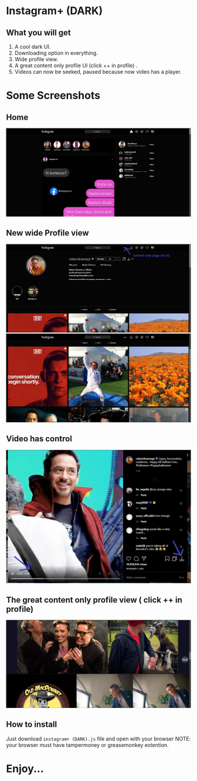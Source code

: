 # Instagram+ (DARK)
## What you will get
1. A cool dark UI.
2. Downloading option in everything.
3. Wide profile view.
4. A great content only profile UI (click ++ in profile) .
5. Videos can now be seeked, paused because now video has a player.

# Some Screenshots
## Home
![downloads](./readme/home.JPG)  
## New wide Profile view
![downloads](./readme/profile.JPG)   
![downloads](./readme/wide.JPG)  
## Video has control
![downloads](./readme/player.JPG)
## The great content only profile view ( click ++ in profile)
![downloads](./readme/scrollbar.JPG)  


## How to install
Just download `instagram+ (DARK).js` file and open with your browser
NOTE: your browser must have tampermoney or greasemonkey extention.

# Enjoy...
